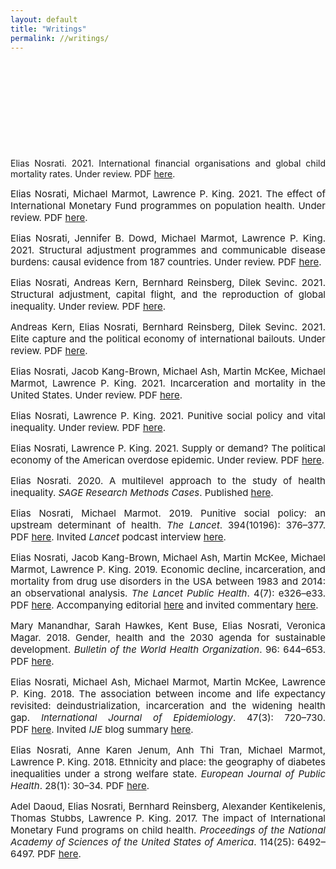 ```yaml
---
layout: default
title: "Writings"
permalink: //writings/
---
```

<p><br></p>
<p><br></p>
<p><br></p>
<p><br></p>
<p><br></p>
<p style="text-align: justify;">Elias Nosrati. 2021. International financial organisations and global child mortality rates. Under review. PDF <a href="https://github.com/eliasnosrati/eliasnosrati.github.io/blob/master/IMF_cmort.pdf" rel="noopener noreferrer" target="_blank">here</a>.</p>
<p style="text-align: justify;"><span style="font-size: 15px;">Elias Nosrati, Michael Marmot, Lawrence P. King. 2021. The effect of International Monetary Fund programmes on population health. Under review. PDF <a href="https://github.com/eliasnosrati/eliasnosrati.github.io/blob/master/IMF_health_03.pdf" rel="noopener noreferrer" target="_blank">here</a>.</span></p>
<p style="text-align: justify;"><span style="font-size: 15px;">Elias Nosrati, Jennifer B. Dowd, Michael Marmot, Lawrence P. King. 2021. Structural adjustment programmes and communicable disease burdens: causal evidence from 187 countries. Under review. PDF&nbsp;</span><a href="https://github.com/eliasnosrati/eliasnosrati.github.io/blob/master/IMF_comm_Science%20copy.pdf" rel="noopener noreferrer" target="_blank"><span style="font-size: 15px;">here</span></a><span style="font-size: 15px;">.</span></p>
<p style="text-align: justify;"><span style="font-size: 15px;">Elias Nosrati, Andreas Kern, Bernhard Reinsberg, Dilek Sevinc. 2021. Structural adjustment, capital flight, and the reproduction of global inequality. Under review. PDF <a href="https://github.com/eliasnosrati/eliasnosrati.github.io/blob/master/IMFIFF.pdf" rel="noopener noreferrer" target="_blank">here</a>.</span></p>
<p style="text-align: justify;"><span style="font-size: 15px;">Andreas Kern, Elias Nosrati, Bernhard Reinsberg, Dilek Sevinc. 2021. <span style="text-align: justify; font-size: 15px;">Elite capture and the political economy of international bailouts. Under review. PDF&nbsp;</span></span><a href="https://github.com/eliasnosrati/eliasnosrati.github.io/blob/master/IMFAML_17.pdf" rel="noopener noreferrer" target="_blank"><span style="font-size: 15px;">here</span></a><span style="font-size: 15px;">.</span></p>
<p style="text-align: justify;"><span style="font-size: 15px;">Elias Nosrati, Jacob Kang-Brown, Michael Ash, Martin McKee, Michael Marmot, Lawrence P. King. 2021. Incarceration and mortality in the United States. Under review. PDF <a href="https://github.com/eliasnosrati/eliasnosrati.github.io/blob/master/Incarceration_mortality_PNAS.pdf" rel="noopener noreferrer" target="_blank">here</a>.</span></p>
<p style="text-align: justify;"><span style="font-size: 15px;">Elias Nosrati, Lawrence P. King. 2021. Punitive social policy and vital inequality. Under review. PDF <a href="https://github.com/eliasnosrati/eliasnosrati.github.io/blob/master/Premature_mort.pdf" rel="noopener noreferrer" target="_blank">here</a>.</span></p>
<p style="text-align: justify;"><span style="font-size: 15px;">Elias Nosrati, Lawrence P. King. 2021. <span style="text-align: justify; font-size: 15px;">Supply or demand? The political economy of the American overdose epidemic.&nbsp;</span></span><span style="font-size: 15px;">Under review. <span style="text-align: justify; font-size: 15px;">PDF&nbsp;</span><a href="https://github.com/eliasnosrati/eliasnosrati.github.io/blob/master/Supply_demand.pdf" rel="noopener noreferrer" style="text-align: justify;" target="_blank"><span style="font-size: 15px;">here</span></a><span style="text-align: justify; font-size: 15px;">.</span></span></p>
<p style="text-align: justify;"><span style="font-size: 15px;">Elias Nosrati. 2020. A multilevel approach to the study of health inequality. <em>SAGE Research Methods Cases</em>. <span style="font-size: 15px; text-align: justify;">Published&nbsp;</span><a href="https://methods.sagepub.com/case/multilevel-approach-health-inequality-diabetes-prevalence-oslo-norway" rel="noopener noreferrer" style="font-size: 15px; text-align: justify;" target="_blank">here</a><span style="font-size: 15px; text-align: justify;">.</span><br></span></p>
<p style="text-align: justify;"><span style="font-size: 15px;">Elias Nosrati, Michael Marmot. 2019. Punitive social policy: an upstream determinant of health. <em>The Lancet</em>. 394(10196): 376&ndash;377. <span style="font-size: 15px; text-align: justify;">PDF&nbsp;</span><a href="https://github.com/eliasnosrati/eliasnosrati.github.io/blob/master/PIIS0140673619316721.pdf" rel="noopener noreferrer" style="font-size: 15px; text-align: justify;" target="_blank">here</a><span style="font-size: 15px; text-align: justify;">.&nbsp;</span>Invited <em>Lancet&nbsp;</em>podcast interview <a href="https://www.thelancet.com/podcasts/marmot-austerity-social-policy" rel="noopener noreferrer" target="_blank">here</a>.<br></span></p>
<p style="text-align: justify;"><span style="font-size: 15px;">Elias Nosrati, Jacob Kang-Brown, Michael Ash, Martin McKee, Michael Marmot, Lawrence P. King. 2019. Economic decline, incarceration, and mortality from drug use disorders in the USA between 1983 and 2014: an observational analysis. <em>The Lancet Public Health</em>. 4(7): e326&ndash;e33. <span style="font-size: 15px; text-align: justify;">PDF&nbsp;</span><a href="https://github.com/eliasnosrati/eliasnosrati.github.io/blob/master/Nosrati_et_al_usincarceration.pdf" rel="noopener noreferrer" style="font-size: 15px; text-align: justify;" target="_blank">here</a><span style="font-size: 15px; text-align: justify;">.&nbsp;</span>Accompanying editorial <a href="https://www.thelancet.com/journals/lanpub/article/PIIS2468-2667(19)30114-8/fulltext" rel="noopener noreferrer" target="_blank">here</a> and invited commentary <a href="https://www.thelancet.com/journals/lanpub/article/PIIS2468-2667(19)30103-3/fulltext" rel="noopener noreferrer" target="_blank">here</a>.<br></span></p>
<p style="text-align: justify;"><span style="font-size: 15px;">Mary Manandhar, Sarah Hawkes, Kent Buse, Elias Nosrati, Veronica Magar. 2018. Gender, health and the 2030 agenda for sustainable development. <em>Bulletin of the World Health Organization</em>. 96: 644&ndash;653. <span style="font-size: 15px; text-align: justify;">PDF&nbsp;</span><a href="https://github.com/eliasnosrati/eliasnosrati.github.io/blob/master/18-211607.pdf" rel="noopener noreferrer" style="font-size: 15px; text-align: justify;" target="_blank">here</a><span style="font-size: 15px; text-align: justify;">.</span><br></span></p>
<p style="text-align: justify;"><span style="font-size: 15px;">Elias Nosrati, Michael Ash, Michael Marmot, Martin McKee, Lawrence P. King. 2018. The association between income and life expectancy revisited: deindustrialization, incarceration and the widening health gap. <em>International Journal of Epidemiology</em>. 47(3): 720&ndash;730. <span style="font-size: 15px; text-align: justify;">PDF&nbsp;</span><a href="https://github.com/eliasnosrati/eliasnosrati.github.io/blob/master/dyx243.pdf" rel="noopener noreferrer" style="font-size: 15px; text-align: justify;" target="_blank">here</a><span style="font-size: 15px; text-align: justify;">.&nbsp;</span>Invited <em>IJE&nbsp;</em>blog summary <a href="https://ije-blog.com/2017/12/07/punishing-the-poor-killing-the-poor-punitive-political-responses-to-economic-decline-deepen-health-inequalities-in-the-united-states/" rel="noopener noreferrer" target="_blank">here</a>.</span></p>
<p style="text-align: justify;"><span style="font-size: 15px;">Elias Nosrati, Anne Karen Jenum, Anh Thi Tran, Michael Marmot, Lawrence P. King. 2018. Ethnicity and place: the geography of diabetes inequalities under a strong welfare state. <em>European Journal of Public Health</em>. 28(1): 30&ndash;34.&nbsp;<span style="font-size: 15px; text-align: justify;">PDF&nbsp;</span><a href="https://github.com/eliasnosrati/eliasnosrati.github.io/blob/master/vqMwmW-ckx119.pdf" rel="noopener noreferrer" style="font-size: 15px; text-align: justify;" target="_blank">here</a><span style="font-size: 15px; text-align: justify;">.</span></span></p>
<p style="text-align: justify;"><span style="font-size: 15px;">Adel Daoud, Elias Nosrati, Bernhard Reinsberg, Alexander Kentikelenis, Thomas Stubbs, Lawrence P. King. 2017. The impact of International Monetary Fund programs on child health. <em>Proceedings of the National Academy of Sciences of the United States of America</em>. 114(25): 6492&ndash;6497.&nbsp;<span style="font-size: 15px; text-align: justify;">PDF&nbsp;</span><a href="https://github.com/eliasnosrati/eliasnosrati.github.io/blob/master/6492.full.pdf" rel="noopener noreferrer" style="font-size: 15px; text-align: justify;" target="_blank">here</a><span style="font-size: 15px; text-align: justify;">.</span></span></p>
